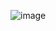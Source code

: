 ![image](https://user-images.githubusercontent.com/115587573/205510119-6fa0f641-9e5e-468d-83a7-9d4cff5db014.png)
